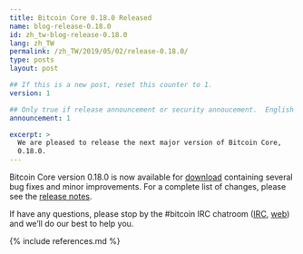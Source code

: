 ```yaml
---
title: Bitcoin Core 0.18.0 Released
name: blog-release-0.18.0
id: zh_tw-blog-release-0.18.0
lang: zh_TW
permalink: /zh_TW/2019/05/02/release-0.18.0/
type: posts
layout: post

## If this is a new post, reset this counter to 1.
version: 1

## Only true if release announcement or security annoucement.  English posts only
announcement: 1

excerpt: >
  We are pleased to release the next major version of Bitcoin Core,
  0.18.0.
---
```

Bitcoin Core version 0.18.0 is now available for [download][download
page] containing several bug fixes and minor improvements.  For a
complete list of changes, please see the [release notes][].

If have any questions, please stop by the #bitcoin IRC chatroom
([IRC][irc], [web][web irc]) and we’ll do our best to help you.

[release notes]: /en/releases/0.18.0/
[IRC]: irc://irc.freenode.net/bitcoin
[web irc]: https://webchat.freenode.net/?channels=bitcoin&uio=d4
[download page]: /zh_TW/download

{% include references.md %}
